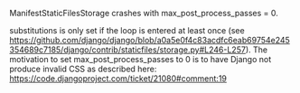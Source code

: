 ManifestStaticFilesStorage crashes with max_post_process_passes = 0.

substitutions is only set if the loop is entered at least once (see https://github.com/django/django/blob/a0a5e0f4c83acdfc6eab69754e245354689c7185/django/contrib/staticfiles/storage.py#L246-L257). The motivation to set max_post_process_passes to 0 is to have Django not produce invalid CSS as described here: https://code.djangoproject.com/ticket/21080#comment:19